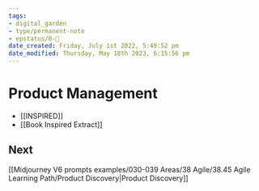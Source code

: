```yaml
---
tags: 
- digital_garden
- type/permanent-note
- epstatus/0-🌰
date_created: Friday, July 1st 2022, 5:49:52 pm
date_modified: Thursday, May 18th 2023, 6:15:56 pm
---
```

# Product Management
+ [[INSPIRED]]
+ [[Book Inspired Extract]]


## Next 
[[Midjourney V6 prompts examples/030-039 Areas/38 Agile/38.45 Agile Learning Path/Product Discovery|Product Discovery]]
